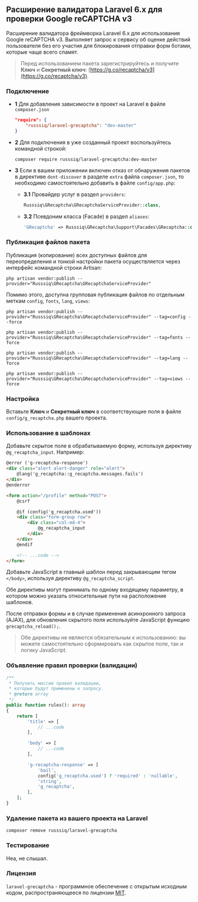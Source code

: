## Расширение валидатора Laravel 6.x для проверки Google reCAPTCHA v3

Расширение валидатора фреймворка Laravel 6.x для использования Google reCAPTCHA v3. Выполняет запрос к сервису об оценке действий пользователя без его участия для блокирования отправки форм ботами, которые чаще всего спамят.

 >Перед использованием пакета зарегистрируйтесь и получите **Ключ** и **Секретный ключ**: [https://g.co/recaptcha/v3](https://g.co/recaptcha/v3).

### Подключение

 - **1** Для добавления зависимости в проект на Laravel в файле `composer.json`

    ```json
    "require": {
        "russsiq/laravel-grecaptcha": "dev-master"
    }
    ```

 - **2** Для подключения в уже созданный проект воспользуйтесь командной строкой:

    ```console
    composer require russsiq/laravel-grecaptcha:dev-master
    ```

 - **3** Если в вашем приложении включен отказ от обнаружения пакетов в директиве `dont-discover` в разделе `extra` файла `composer.json`, то необходимо самостоятельно добавить в файле `config/app.php`:

    - **3.1** Провайдер услуг в раздел `providers`:

        ```php
        Russsiq\GRecaptcha\GRecaptchaServiceProvider::class,
        ```

    - **3.2** Псевдоним класса (Facade) в раздел `aliases`:

        ```php
        'GRecaptcha' => Russsiq\GRecaptcha\Support\Facades\GRecaptcha::class,
        ```

### Публикация файлов пакета

Публикация (копирование) всех доступных файлов для переопределения и тонкой настройки пакета осуществляется через интерфейс командной строки Artisan:

```console
php artisan vendor:publish --provider="Russsiq\GRecaptcha\GRecaptchaServiceProvider"
```

Помимо этого, доступна групповая публикация файлов по отдельным меткам `config`, `fonts`, `lang`, `views`:

```console
php artisan vendor:publish --provider="Russsiq\GRecaptcha\GRecaptchaServiceProvider" --tag=config --force
```

```console
php artisan vendor:publish --provider="Russsiq\GRecaptcha\GRecaptchaServiceProvider" --tag=fonts --force
```

```console
php artisan vendor:publish --provider="Russsiq\GRecaptcha\GRecaptchaServiceProvider" --tag=lang --force
```

```console
php artisan vendor:publish --provider="Russsiq\GRecaptcha\GRecaptchaServiceProvider" --tag=views --force
```

### Настройка

Вставьте **Ключ** и **Секретный ключ** в соответствующие поля в файле `config/g_recaptcha.php` вашего проекта.

### Использование в шаблонах

Добавьте скрытое поле в обрабатываемую форму, используя директиву `@g_recaptcha_input`. Например:

```html
@error ('g-recaptcha-response')
<div class="alert alert-danger" role="alert">
    @lang('g_recaptcha::g_recaptcha.messages.fails')
</div>
@enderror

<form action="/profile" method="POST">
    @csrf

    @if (config('g_recaptcha.used'))
    <div class="form-group row">
        <div class="col-md-4">
            @g_recaptcha_input
        </div>
    </div>
    @endif

    <!-- ...code -->
</form>
```

Добавьте JavaScript в главный шаблон перед закрывающим тегом `</body>`, используя директиву `@g_recaptcha_script`.

Обе директивы могут принимать по одному входящему параметру, в котором можно указать относительные пути на расположение шаблонов.

После отправки формы и в случае применения асинхронного запроса (AJAX), для обновления скрытого поля используйте JavaScript функцию `grecaptcha_reload();`.

 > Обе директивы не являются обязательным к использованию: вы можете самостоятельно сформировать как скрытое поле, так и логику JavaScript.

### Объявление правил проверки (валидации)

```php
/**
 * Получить массив правил валидации,
 * которые будут применены к запросу.
 * @return array
 */
public function rules(): array
{
    return [
        'title' => [
            // ...code
        ],

        'body' => [
            // ...code
        ],

        'g-recaptcha-response' => [
            'bail',
            config('g_recaptcha.used') ? 'required' : 'nullable',
            'string',
            'g_recaptcha',
        ],
    ];
}
```

### Удаление пакета из вашего проекта на Laravel

```console
composer remove russsiq/laravel-grecaptcha
```

### Тестирование

Неа, не слышал.

### Лицензия

`laravel-grecaptcha` - программное обеспечение с открытым исходным кодом, распространяющееся по лицензии [MIT](https://choosealicense.com/licenses/mit/).
